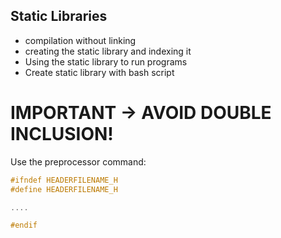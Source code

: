 ## Static Libraries

- compilation without linking
- creating the static library and indexing it
- Using the static library to run programs
- Create static library with bash script

# IMPORTANT -> AVOID DOUBLE INCLUSION!

Use the preprocessor command:
```c
#ifndef HEADERFILENAME_H
#define HEADERFILENAME_H

....

#endif
```

